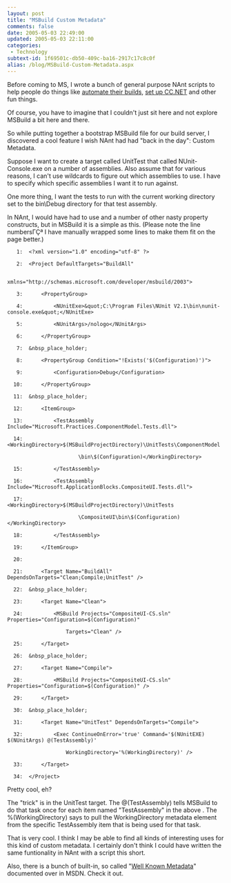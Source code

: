 ```yaml
---
layout: post
title: "MSBuild Custom Metadata"
comments: false
date: 2005-05-03 22:49:00
updated: 2005-05-03 22:11:00
categories:
 - Technology
subtext-id: 1f69501c-db50-409c-ba16-2917c17c8c0f
alias: /blog/MSBuild-Custom-Metadata.aspx
---
```



Before coming to MS, I wrote a bunch of general purpose NAnt scripts to help people do things like [automate their builds](http://www.peterprovost.org/archive/2004/05/24/1295.aspx), [set up CC.NET](http://www.peterprovost.org/archive/2004/06/18/1515.aspx) and other fun things.

Of course, you have to imagine that I couldn't just sit here and not explore MSBuild a bit here and there.

So while putting together a bootstrap MSBuild file for our build server, I discovered a cool feature I wish NAnt had had "back in the day": Custom Metadata.

Suppose I want to create a target called UnitTest that called NUnit-Console.exe on a number of assemblies. Also assume that for various reasons, I can't use wildcards to figure out which assemblies to use. I have to specify which specific assemblies I want it to run against.

One more thing, I want the tests to run with the current working directory set to the bin\Debug directory for that test assembly.

In NAnt, I would have had to use <foreach> and a number of other nasty property constructs, but in MSBuild it is a simple as this. (Please note the line numbersΓÇª I have manually wrapped some lines to make them fit on the page better.)
    
       1:  <?xml version="1.0" encoding="utf-8" ?>
    
       2:  <Project DefaultTargets="BuildAll" 
    
                   xmlns="http://schemas.microsoft.com/developer/msbuild/2003">
    
       3:      <PropertyGroup>
    
       4:          <NUnitExe>&quot;C:\Program Files\NUnit V2.1\bin\nunit-console.exe&quot;</NUnitExe>
    
       5:          <NUnitArgs>/nologo</NUnitArgs>
    
       6:      </PropertyGroup>
    
       7:  &nbsp_place_holder;
    
       8:      <PropertyGroup Condition="!Exists('$(Configuration)')">
    
       9:          <Configuration>Debug</Configuration>
    
      10:      </PropertyGroup>
    
      11:  &nbsp_place_holder;
    
      12:      <ItemGroup>
    
      13:          <TestAssembly Include="Microsoft.Practices.ComponentModel.Tests.dll">
    
      14:              <WorkingDirectory>$(MSBuildProjectDirectory)\UnitTests\ComponentModel
    
                           \bin\$(Configuration)</WorkingDirectory>
    
      15:          </TestAssembly>
    
      16:          <TestAssembly Include="Microsoft.ApplicationBlocks.CompositeUI.Tests.dll">
    
      17:              <WorkingDirectory>$(MSBuildProjectDirectory)\UnitTests
    
                           \CompositeUI\bin\$(Configuration)</WorkingDirectory>
    
      18:          </TestAssembly>
    
      19:      </ItemGroup>
    
      20:      
    
      21:      <Target Name="BuildAll" DependsOnTargets="Clean;Compile;UnitTest" />
    
      22:  &nbsp_place_holder;
    
      23:      <Target Name="Clean">
    
      24:          <MSBuild Projects="CompositeUI-CS.sln" Properties="Configuration=$(Configuration)"
    
                       Targets="Clean" />
    
      25:      </Target>
    
      26:  &nbsp_place_holder;
    
      27:      <Target Name="Compile">
    
      28:          <MSBuild Projects="CompositeUI-CS.sln" Properties="Configuration=$(Configuration)" />
    
      29:      </Target>
    
      30:  &nbsp_place_holder;
    
      31:      <Target Name="UnitTest" DependsOnTargets="Compile">
    
      32:          <Exec ContinueOnError='true' Command='$(NUnitEXE) $(NUnitArgs) @(TestAssembly)'
    
                       WorkingDirectory='%(WorkingDirectory)' />
    
      33:      </Target>
    
      34:  </Project>

Pretty cool, eh?

The "trick" is in the UnitTest target. The @(TestAssembly) tells MSBuild to do that task once for each item named "TestAssembly" in the above <ItemGroup>. The %(WorkingDirectory) says to pull the WorkingDirectory metadata element from the specific TestAssembly item that is being used for that task.

That is very cool. I think I may be able to find all kinds of interesting uses for this kind of custom metadata. I certainly don't think I could have written the same funtionality in NAnt with a script this short.

Also, there is a bunch of built-in, so called "[Well Known Metadata](http://msdn2.microsoft.com/library/ms164313(en-us,vs.80).aspx)" documented over in MSDN. Check it out.
